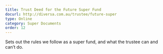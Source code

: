 ```yaml
---
title: Trust Deed for the Future Super Fund
docurl: http://diversa.com.au/trustee/future-super
type: Online
category: Super Documents
order: 12
---
```


Sets out the rules we follow as a super fund, and what the trustee can and can’t do.
